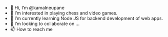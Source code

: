 - 👋 Hi, I’m @kamalneupane
- 👀 I’m interested in playing chess and video games.
- 🌱 I’m currently learning Node JS for backend development of web apps.
- 💞️ I’m looking to collaborate on ...
- 📫 How to reach me 

<!---
kamalneupane/kamalneupane is a ✨ special ✨ repository because its `README.md` (this file) appears on your GitHub profile.
You can click the Preview link to take a look at your changes.
--->
